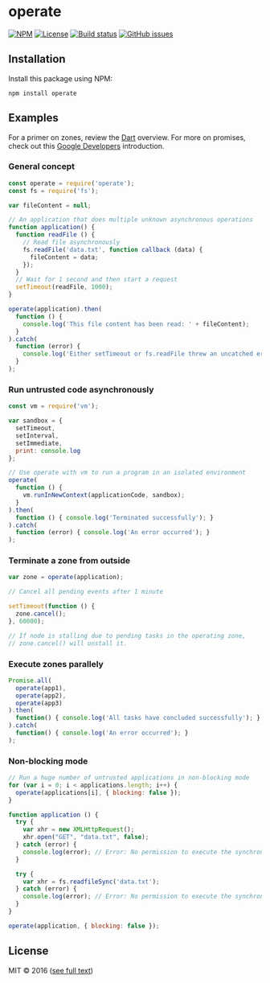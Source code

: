 # operate

[![NPM](https://img.shields.io/npm/v/operate.svg?maxAge=2592000&style=flat-square)](https://www.npmjs.com/package/operate)
[![License](https://img.shields.io/npm/l/operate.svg?style=flat-square)](https://github.com/daluege/operate/blob/master/LICENSE)
[![Build status](https://img.shields.io/travis/daluege/operate/master.svg?style=flat-square)](https://travis-ci.org/daluege/operate)
[![GitHub issues](https://img.shields.io/github/issues/daluege/operate.svg?style=flat-square)](https://github.com/daluege/operate/issues)

## Installation

Install this package using NPM:

    npm install operate

## Examples

For a primer on zones, review the [Dart](https://www.dartlang.org/articles/libraries/zones) overview.
For more on promises, check out this [Google Developers](https://developers.google.com/web/fundamentals/getting-started/primers/promises) introduction.

### General concept

```javascript
const operate = require('operate');
const fs = require('fs');

var fileContent = null;

// An application that does multiple unknown asynchronous operations
function application() {
  function readFile () {
    // Read file asynchronously
    fs.readFile('data.txt', function callback (data) {
      fileContent = data;
    });
  }
  // Wait for 1 second and then start a request
  setTimeout(readFile, 1000);
}

operate(application).then(
  function () {
    console.log('This file content has been read: ' + fileContent);
  }
).catch(
  function (error) {
    console.log('Either setTimeout or fs.readFile threw an uncatched error');
  }
);
```

### Run untrusted code asynchronously

```javascript
const vm = require('vm');

var sandbox = {
  setTimeout,
  setInterval,
  setImmediate,
  print: console.log
};

// Use operate with vm to run a program in an isolated environment
operate(
  function () {
    vm.runInNewContext(applicationCode, sandbox);
  }
).then(
  function () { console.log('Terminated successfully'); }
).catch(
  function (error) { console.log('An error occurred'); }
);
```

### Terminate a zone from outside

```javascript
var zone = operate(application);

// Cancel all pending events after 1 minute

setTimeout(function () {
  zone.cancel();
}, 60000);

// If node is stalling due to pending tasks in the operating zone,
// zone.cancel() will unstall it.
```

### Execute zones parallely

```javascript
Promise.all(
  operate(app1),
  operate(app2),
  operate(app3)
).then(
  function() { console.log('All tasks have concluded successfully'); }
).catch(
  function() { console.log('An error occurred'); }
);
```

### Non-blocking mode

```javascript
// Run a huge number of untrusted applications in non-blocking mode
for (var i = 0; i < applications.length; i++) {
  operate(applications[i], { blocking: false });
}

function application () {
  try {
    var xhr = new XMLHttpRequest();
    xhr.open("GET", "data.txt", false);
  } catch (error) {
    console.log(error); // Error: No permission to execute the synchronous system operation XMLHttpRequest.prototype.open()
  }

  try {
    var xhr = fs.readfileSync('data.txt');
  } catch (error) {
    console.log(error); // Error: No permission to execute the synchronous system operation fs.readFileSync()
  }
}

operate(application, { blocking: false });
```

## License

MIT © 2016 ([see full text](./LICENSE))
